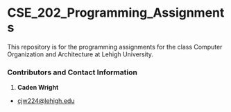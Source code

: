 # CSE_202_Programming_Assignments

This repository is for the programming assignments for the class Computer Organization and Architecture at Lehigh University. 

### Contributors and Contact Information

1. **Caden Wright**
  * cjw224@lehigh.edu
